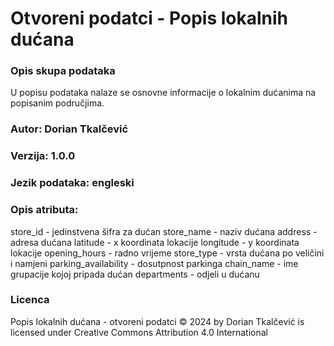 # Otvoreni podatci - Popis lokalnih dućana
### Opis skupa podataka
U popisu podataka nalaze se osnovne informacije o lokalnim dućanima na popisanim područjima.
### Autor: Dorian Tkalčević
### Verzija: 1.0.0
### Jezik podataka: engleski
### Opis atributa:
store_id - jedinstvena šifra za dućan
store_name - naziv dućana
address - adresa dućana
latitude - x koordinata lokacije
longitude - y koordinata lokacije
opening_hours - radno vrijeme
store_type - vrsta dućana po veličini i namjeni
parking_availability - dosutpnost parkinga
chain_name - ime grupacije kojoj pripada dućan
departments - odjeli u dućanu
### Licenca 
Popis lokalnih dućana - otvoreni podatci © 2024 by Dorian Tkalčević is licensed under Creative Commons Attribution 4.0 International 
